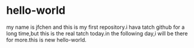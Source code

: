 # hello-world
my name is jfchen and this is my first repository.i hava tatch github for a long time,but this is the real tatch today.in the following day,i will be there for more.this is new hello-world.

